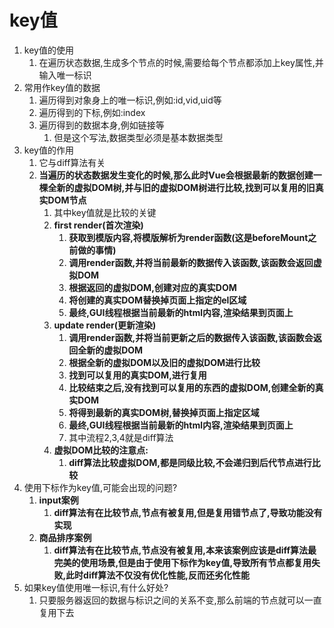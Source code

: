 # key值

1. key值的使用
   1. 在遍历状态数据,生成多个节点的时候,需要给每个节点都添加上key属性,并输入唯一标识
2. 常用作key值的数据
   1. 遍历得到对象身上的唯一标识,例如:id,vid,uid等
   2. 遍历得到的下标,例如:index
   3. 遍历得到的数据本身,例如链接等
      1. 但是这个写法,数据类型必须是基本数据类型
3. key值的作用
   1. 它与diff算法有关
   2. **当遍历的状态数据发生变化的时候,那么此时Vue会根据最新的数据创建一棵全新的虚拟DOM树,并与旧的虚拟DOM树进行比较,找到可以复用的旧真实DOM节点**
      1. 其中key值就是比较的关键
      2. **first render(首次渲染)**
         1. **获取到模版内容,将模版解析为render函数(这是beforeMount之前做的事情)**
         2. **调用render函数,并将当前最新的数据传入该函数,该函数会返回虚拟DOM**
         3. **根据返回的虚拟DOM,创建对应的真实DOM**
         4. **将创建的真实DOM替换掉页面上指定的el区域**
         5. **最终,GUI线程根据当前最新的html内容,渲染结果到页面上**
      3. **update render(更新渲染)**
         1. **调用render函数,并将当前更新之后的数据传入该函数,该函数会返回全新的虚拟DOM**
         2. **根据全新的虚拟DOM以及旧的虚拟DOM进行比较**
         3. **找到可以复用的真实DOM,进行复用**
         4. **比较结束之后,没有找到可以复用的东西的虚拟DOM,创建全新的真实DOM**
         5. **将得到最新的真实DOM树,替换掉页面上指定区域**
         6. **最终,GUI线程根据当前最新的html内容,渲染结果到页面上**
         7. 其中流程2,3,4就是diff算法
      4. **虚拟DOM比较的注意点:**
         1. **diff算法比较虚拟DOM,都是同级比较,不会递归到后代节点进行比较**
4. 使用下标作为key值,可能会出现的问题?
   1. **input案例**
      1. **diff算法有在比较节点,节点有被复用,但是复用错节点了,导致功能没有实现**
   2. **商品排序案例**
      1. **diff算法有在比较节点,节点没有被复用,本来该案例应该是diff算法最完美的使用场景,但是由于使用下标作为key值,导致所有节点都复用失败,此时diff算法不仅没有优化性能,反而还劣化性能**
5. 如果key值使用唯一标识,有什么好处?
   1. 只要服务器返回的数据与标识之间的关系不变,那么前端的节点就可以一直复用下去

